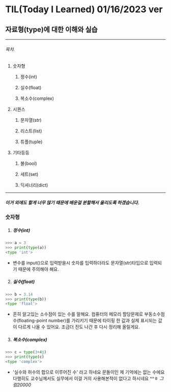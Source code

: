 # TIL(Today I Learned) 01/16/2023 ver

## 자료형(type)에 대한 이해와 실습

--- 

###### 목차.

1. 숫자형
   
   1. 정수(int)
   
   2. 실수(float)
   
   3. 복소수(complex)

2. 시퀀스
   
   1. 문자열(str)
   
   2. 리스트(list)
   
   3. 튜플(tuple)

3. 기타등등
   
   1. 불(bool)
   
   2. 세트(set)
   
   3. 딕셔너리(dict)

-----------------------------------

##### 이거 외에도 할게 너무 많기 때문에 배운걸 분할해서 올리도록 하겠습니다.

### 숫자형

1. ##### 정수(int)

```python
>>> a = 3
>>> print(type(a))
<type 'int'>
```

- 변수를 input()으로 입력받을시 숫자를 입력하더라도 문자열(str)타입으로 입력되기 때문에 주의해야 해요. 
2. ##### 실수(float)

```python
>>> b = 3.14
>>> print(type(b))
<type 'float'>
```

* 흔히 알고있는 소수점이 있는 수를 말해요. 컴퓨터의 메모리 할당문제로  부동소수점수(floating-point number)를 가리키기 때문에 타이핑 한 값과 실제 표시되는 값이 다르게 나올 수 있어요. 조금더 진도 나간 후 다시 정리해 올릴게요.
3. ##### 복소수(complex)

```python
>>> c = type(3+4j)
>>> print(type(c)
<type 'complex'>
```

* '실수와 허수의 합으로 이루어진 수' 라고 하네요 문돌이인 제 기억에는 없는 수에요 다행히도 교수님께서도 실무에서 이걸 거의 사용해본적이 없다고 하시네요 ^^ㅎ _그럼20000_


